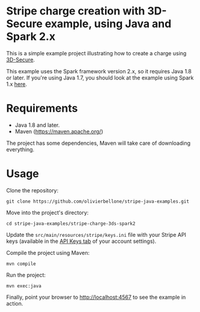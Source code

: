 # Stripe charge creation with 3D-Secure example, using Java and Spark 2.x

This is a simple example project illustrating how to create a charge using [3D-Secure](https://stripe.com/docs/3d-secure).

This example uses the Spark framework version 2.x, so it requires Java 1.8 or later. If you're using Java 1.7, you should look at the example using Spark 1.x [here](../stripe-charge-spark1).

Requirements
============

- Java 1.8 and later.
- Maven (<https://maven.apache.org/>)

The project has some dependencies, Maven will take care of downloading everything.

Usage
=====

Clone the repository:

    git clone https://github.com/olivierbellone/stripe-java-examples.git

Move into the project's directory:

    cd stripe-java-examples/stripe-charge-3ds-spark2

Update the `src/main/resources/stripe/keys.ini` file with your Stripe API keys (available in the [API Keys tab](https://dashboard.stripe.com/account/apikeys) of your account settings).

Compile the project using Maven:

    mvn compile

Run the project:

    mvn exec:java

Finally, point your browser to <http://localhost:4567> to see the example in action.
